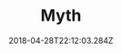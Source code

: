 ---
path: "/myth"
date: "2018-04-28T22:12:03.284Z"
title: "Myth"
tags: ["Virtual Reality"]
thumbnail: "https://i.imgur.com/eEoggiG.gif"
cover: "myth-cover.png"
embed: '<div style="padding:56.25% 0 0 0;position:relative;"><iframe src="https://player.vimeo.com/video/145578640?autoplay=0&title=0&byline=0&portrait=0" style="position:absolute;top:0;left:0;width:100%;height:100%;" frameborder="0" webkitallowfullscreen mozallowfullscreen allowfullscreen></iframe></div><script src="https://player.vimeo.com/api/player.js"></script>'
about: "‘Myth’, is an interactive web virtual reality short film, featuring the song “Can I peacfuly Love” from Livyatanim’s debut album “After the Waters”. The film takes place in a dark surreal world, which aims to blur the lines between digital and natural imagery.

The film uses the composition’s notation, rhythms and melodies (MIDI), to control elements ranging from drums affecting the geometry to transitions between scenes. In effect, using this data transformed from being a musical composition language, to a visual directing language.

The experience can be watched on a wide range of platforms from desktop computers, mobile phones and VR headsets."
links: [['Full Experience', 'http://film.livyatanim.com'], ['Album', 'https://livyatanim.bandcamp.com'], ['Presskit', 'http://film.livyatanim.com/media/mediakit.zip']]
components: [['code', 'Javascript, GLSL'], ['software', 'Blender, e-on Vue, Adobe Photoshop, Autodesk Maya and Ableton Live, Web Audio API, Web MIDI API & WebVR API.'], ['3d', 'Three.js']]
credits: 'Developed with Yannis Gravezas, Tomer Rousso and Livyatanim'
press: [['Wired', 'https://www.wired.de/collection/life/10-virtual-reality-filme-die-man-gesehen-haben-muss'], ['Creators Project', 'https://creators.vice.com/en_us/article/ez5qva/float-through-a-virtual-world-of-hybrid-beings-in-myth'], ['We and the Color', 'https://weandthecolor.com/webgl-short-film-livyatanim-myth/62302'], ['prosthetic knowledge',http://prostheticknowledge.tumblr.com/post/133824524661/myth-interactive-web-music-video-for-livyatanim'], ['Z', 'http://z.ultranoir.com/en/articles/1282-livyatanim-myth-a-vr-film-by-or-fleisher.html'], ['Chrome Experiments', 'https://experiments.withgoogle.com/livyatanim-myth'], ['WorldFest- NASA Remi Award winner', '#'], ['UrbamMediaMakers Best Interactive Award Winner', '#'], ['The FWA – WOTD', '#'], ['CSS Awards – WOTD', '#'], ['Awwwards – Honorable Mention', '#']]
excerpt: "An audio reactive virtual reality short film."
---